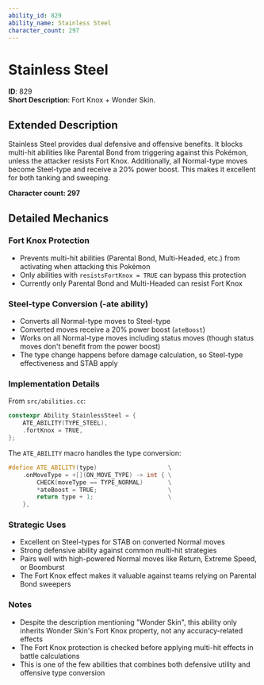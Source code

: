```yaml
---
ability_id: 829
ability_name: Stainless Steel
character_count: 297
---
```


# Stainless Steel

**ID**: 829  
**Short Description**: Fort Knox + Wonder Skin.

## Extended Description

Stainless Steel provides dual defensive and offensive benefits. It blocks multi-hit abilities like Parental Bond from triggering against this Pokémon, unless the attacker resists Fort Knox. Additionally, all Normal-type moves become Steel-type and receive a 20% power boost. This makes it excellent for both tanking and sweeping.

**Character count: 297**

## Detailed Mechanics

### Fort Knox Protection
- Prevents multi-hit abilities (Parental Bond, Multi-Headed, etc.) from activating when attacking this Pokémon
- Only abilities with `resistsFortKnox = TRUE` can bypass this protection
- Currently only Parental Bond and Multi-Headed can resist Fort Knox

### Steel-type Conversion (-ate ability)
- Converts all Normal-type moves to Steel-type
- Converted moves receive a 20% power boost (`ateBoost`)
- Works on all Normal-type moves including status moves (though status moves don't benefit from the power boost)
- The type change happens before damage calculation, so Steel-type effectiveness and STAB apply

### Implementation Details
From `src/abilities.cc`:
```cpp
constexpr Ability StainlessSteel = {
    ATE_ABILITY(TYPE_STEEL),
    .fortKnox = TRUE,
};
```

The `ATE_ABILITY` macro handles the type conversion:
```cpp
#define ATE_ABILITY(type)                    \
    .onMoveType = +[](ON_MOVE_TYPE) -> int { \
        CHECK(moveType == TYPE_NORMAL)       \
        *ateBoost = TRUE;                    \
        return type + 1;                     \
    },
```

### Strategic Uses
- Excellent on Steel-types for STAB on converted Normal moves
- Strong defensive ability against common multi-hit strategies
- Pairs well with high-powered Normal moves like Return, Extreme Speed, or Boomburst
- The Fort Knox effect makes it valuable against teams relying on Parental Bond sweepers

### Notes
- Despite the description mentioning "Wonder Skin", this ability only inherits Wonder Skin's Fort Knox property, not any accuracy-related effects
- The Fort Knox protection is checked before applying multi-hit effects in battle calculations
- This is one of the few abilities that combines both defensive utility and offensive type conversion